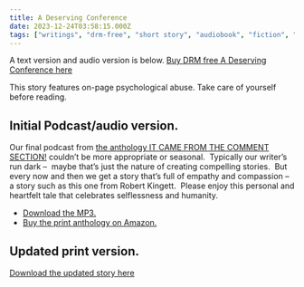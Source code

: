 ```yaml
---
title: A Deserving Conference
date: 2023-12-24T03:58:15.000Z
tags: ["writings", "drm-free", "short story", "audiobook", "fiction", "anthologies", "standalone", "podcast"]
---
```


A text version and audio version is below. [Buy DRM free A Deserving Conference here](https://leanpub.com/trunkwriting)

This story features on-page psychological abuse. Take care of yourself before reading.

## Initial Podcast/audio version.

Our final podcast from [the anthology IT CAME FROM THE COMMENT SECTION!](http://brickmoonentertainment.com/2018/11/07/commentsection/) couldn’t be more appropriate or seasonal.  Typically our writer’s run dark –  maybe that’s just the nature of creating compelling stories.  But every now and then we get a story that’s full of empathy and compassion – a story such as this one from Robert Kingett.  Please enjoy this personal and heartfelt tale that celebrates selflessness and humanity.

- [Download the MP3.](http://content.blubrry.com/bmf_podcast/Deserving_Conference_A-Brick_Moon_fiction.mp3)
- [Buy the print anthology on Amazon.](https://www.amazon.com/Came-Comment-Section-Lauren-Forry-ebook/dp/B07K7S3KXD/ref=sr_1_1?ie=UTF8&qid=1541612044&sr=8-1&keywords=it+came+from+the+comment+section&dpID=51lnbRUMnZL&preST=_SY445_QL70_&dpSrc=srch)

## Updated print version.

[Download the updated story here](https://leanpub.com/trunkwriting)
